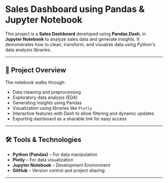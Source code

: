 #  Sales Dashboard using Pandas & Jupyter Notebook

This project is a **Sales Dashboard** developed using **Pandas**,**Dash**, in **Jupyter Notebook** to analyze sales data and generate insights. It demonstrates how to clean, transform, and visualize data using Python's data analysis libraries.

---

## 🧾 Project Overview

The notebook walks through:

- Data cleaning and preprocessing
- Exploratory data analysis (EDA)
- Generating insights using Pandas
- Visualization using libraries like `Plotly`
- Interactive features with Dash to allow filtering and dynamic updates
- Exporting dashboard as a sharable link for easy access

---

## 🛠 Tools & Technologies

- **Python (Pandas)** – For data manipulation
- **Plotly** – For data visualization
- **Jupyter Notebook** – Development Environment
- **GitHub** – Version control and project sharing

---




